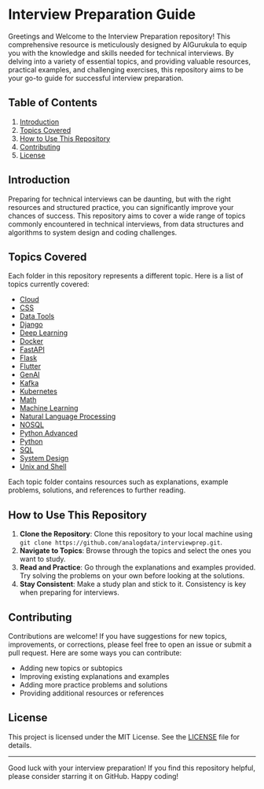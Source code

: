 # Interview Preparation Guide

Greetings and Welcome to the Interview Preparation repository! This comprehensive resource is meticulously designed by AIGurukula to equip you with the knowledge and skills needed for technical interviews. By delving into a variety of essential topics, and providing valuable resources, practical examples, and challenging exercises, this repository aims to be your go-to guide for successful interview preparation.

## Table of Contents

1. [Introduction](#introduction)
2. [Topics Covered](#topics-covered)
3. [How to Use This Repository](#how-to-use-this-repository)
4. [Contributing](#contributing)
5. [License](#license)

## Introduction

Preparing for technical interviews can be daunting, but with the right resources and structured practice, you can significantly improve your chances of success. This repository aims to cover a wide range of topics commonly encountered in technical interviews, from data structures and algorithms to system design and coding challenges.

## Topics Covered

Each folder in this repository represents a different topic. Here is a list of topics currently covered:

- [Cloud](./cloudQnA)
- [CSS](./cssQnA)
- [Data Tools](./dataToolsQnA)
- [Django](./djangoQnA)
- [Deep Learning](./dlQnA)
- [Docker](./dockerQnA)
- [FastAPI](./fastAPIQnA)
- [Flask](./flaskQnA)
- [Flutter](./flutterQnA)
- [GenAI](./genAIQnA)
- [Kafka](./kafkaQnA)
- [Kubernetes](./kubernetesQnA)
- [Math](./mathQnA)
- [Machine Learning](./mlQnA)
- [Natural Language Processing](./nlpQnA)
- [NOSQL](./noSQLQnA)
- [Python Advanced](./pythonAdvancedQnA)
- [Python](./pythonQnA)
- [SQL](./sqlQnA)
- [System Design](./systemDesignQnA)
- [Unix and Shell](./unixShellQnA)

Each topic folder contains resources such as explanations, example problems, solutions, and references to further reading.

## How to Use This Repository

1. **Clone the Repository**: Clone this repository to your local machine using `git clone https://github.com/analogdata/interviewprep.git`.
2. **Navigate to Topics**: Browse through the topics and select the ones you want to study.
3. **Read and Practice**: Go through the explanations and examples provided. Try solving the problems on your own before looking at the solutions.
4. **Stay Consistent**: Make a study plan and stick to it. Consistency is key when preparing for interviews.

## Contributing

Contributions are welcome! If you have suggestions for new topics, improvements, or corrections, please feel free to open an issue or submit a pull request. Here are some ways you can contribute:

- Adding new topics or subtopics
- Improving existing explanations and examples
- Adding more practice problems and solutions
- Providing additional resources or references

## License

This project is licensed under the MIT License. See the [LICENSE](./LICENSE) file for details.

---

Good luck with your interview preparation! If you find this repository helpful, please consider starring it on GitHub. Happy coding!
